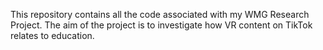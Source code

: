 This repository contains all the code associated with my WMG Research Project.
The aim of the project is to investigate how VR content on TikTok relates to education.
